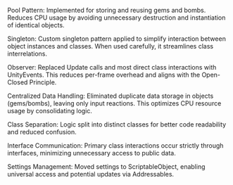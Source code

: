 Pool Pattern: Implemented for storing and reusing gems and bombs. Reduces CPU usage by avoiding unnecessary destruction and instantiation of identical objects.

Singleton: Custom singleton pattern applied to simplify interaction between object instances and classes. When used carefully, it streamlines class interrelations.

Observer: Replaced Update calls and most direct class interactions with UnityEvents. This reduces per-frame overhead and aligns with the Open-Closed Principle.

Centralized Data Handling: Eliminated duplicate data storage in objects (gems/bombs), leaving only input reactions. This optimizes CPU resource usage by consolidating logic.

Class Separation: Logic split into distinct classes for better code readability and reduced confusion.

Interface Communication: Primary class interactions occur strictly through interfaces, minimizing unnecessary access to public data.

Settings Management: Moved settings to ScriptableObject, enabling universal access and potential updates via Addressables.
